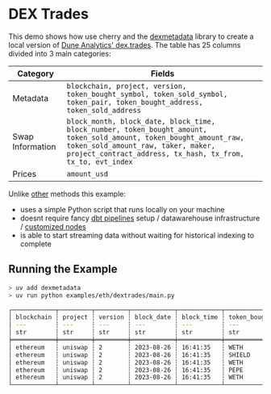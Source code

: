 # DEX Trades

This demo shows how use cherry and the [dexmetadata](https://github.com/elyase/dexmetadata) library  to create a local version of [Dune Analytics' dex.trades](https://docs.dune.com/data-catalog/curated/evm/DEX/dex-trades). The table has 25 columns divided into 3 main categories:

| Category | Fields |
|----------|---------|
| Metadata | `blockchain, project, version,  token_bought_symbol, token_sold_symbol, token_pair, token_bought_address, token_sold_address` |
| Swap Information | `block_month, block_date, block_time, block_number, token_bought_amount, token_sold_amount, token_bought_amount_raw, token_sold_amount_raw, taker, maker, project_contract_address, tx_hash, tx_from, tx_to, evt_index` |
| Prices | `amount_usd` |

Unlike [other](https://github.com/duneanalytics/spellbook/tree/main/dbt_subprojects/dex/models/trades) methods this example:

* uses a simple Python script that runs locally on your machine
* doesnt require fancy [dbt pipelines](https://github.com/duneanalytics/spellbook/tree/main/dbt_subprojects/dex/models/trades) setup / datawarehouse infrastructure / [customized nodes](https://github.com/shadow-hq/shadow-reth)
* is able to start streaming data without waiting for historical indexing to complete

## Running the Example


```bash
> uv add dexmetadata
> uv run python examples/eth/dextrades/main.py

┌────────────┬─────────┬─────────┬────────────┬────────────┬─────────────────────┬───────────────────┬─────────────────────┬───────────────────┬────────────┐
│ blockchain ┆ project ┆ version ┆ block_date ┆ block_time ┆ token_bought_symbol ┆ token_sold_symbol ┆ token_bought_amount ┆ token_sold_amount ┆ amount_usd │
│ ---        ┆ ---     ┆ ---     ┆ ---        ┆ ---        ┆ ---                 ┆ ---               ┆ ---                 ┆ ---               ┆ ---        │
│ str        ┆ str     ┆ str     ┆ str        ┆ str        ┆ str                 ┆ str               ┆ f64                 ┆ f64               ┆ f64        │
╞════════════╪═════════╪═════════╪════════════╪════════════╪═════════════════════╪═══════════════════╪═════════════════════╪═══════════════════╪════════════╡
│ ethereum   ┆ uniswap ┆ 2       ┆ 2023-08-26 ┆ 16:41:35   ┆ WETH                ┆ QUIRK             ┆ 0.001938            ┆ 21337.075664      ┆ 3.191601   │
│ ethereum   ┆ uniswap ┆ 2       ┆ 2023-08-26 ┆ 16:41:35   ┆ SHIELD              ┆ WETH              ┆ 974.337546          ┆ 0.55              ┆ 905.918754 │
│ ethereum   ┆ uniswap ┆ 2       ┆ 2023-08-26 ┆ 16:41:35   ┆ WETH                ┆ MBOT              ┆ 0.53                ┆ 131.744339        ┆ 872.976254 │
│ ethereum   ┆ uniswap ┆ 2       ┆ 2023-08-26 ┆ 16:41:35   ┆ PEPE                ┆ WETH              ┆ 7616.352669         ┆ 0.00693           ┆ 11.414436  │
│ ethereum   ┆ uniswap ┆ 2       ┆ 2023-08-26 ┆ 16:41:35   ┆ WETH                ┆ FLASH             ┆ 0.322445            ┆ 50000.0           ┆ 531.106439 │
└────────────┴─────────┴─────────┴────────────┴────────────┴─────────────────────┴───────────────────┴─────────────────────┴───────────────────┴────────────┘
```
